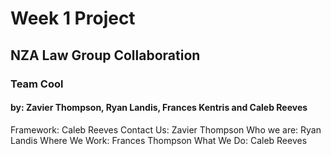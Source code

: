 # Week 1 Project
## NZA Law Group Collaboration 
### Team Cool
#### by: Zavier Thompson, Ryan Landis, Frances Kentris and Caleb Reeves


Framework: Caleb Reeves
Contact Us: Zavier Thompson
Who we are: Ryan Landis
Where We Work: Frances Thompson
What We Do: Caleb Reeves